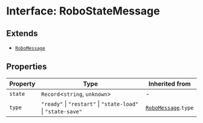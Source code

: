 # Interface: RoboStateMessage

## Extends

- [`RoboMessage`](Interface.RoboMessage.md)

## Properties

| Property | Type | Inherited from |
| ------ | ------ | ------ |
| `state` | `Record`\<`string`, `unknown`\> | - |
| `type` | `"ready"` \| `"restart"` \| `"state-load"` \| `"state-save"` | [`RoboMessage`](Interface.RoboMessage.md).`type` |
